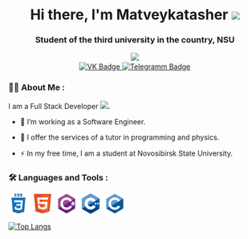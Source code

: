 <h1 align="center">Hi there, I'm Matveykatasher</a> 
<img src="https://github.com/blackcater/blackcater/raw/main/images/Hi.gif" height="32"/></h1>
<h3 align="center">Student of the third university in the country, NSU</h3>

<div id="header" align="center">
  <img src="https://media.giphy.com/media/xQ7NKUKR2qg0jQ5uwC/giphy.gif" width="250"/>
</div>

<div id="badges" align="center">
  <a href="your-linkedin-URL">
    <img src="https://img.shields.io/badge/VK-blue?style=for-the-badge&logo=vk&logoColor=white" alt="VK Badge"/>
  </a>
  <a href="your-youtube-URL">
    <img src="https://img.shields.io/badge/-telegram-red?color=white&logo=telegram&logoColor=black" alt="Telegramm Badge" width="100" href="https://t.me/matveykatasher/"/>
  </a>
</div>

### :woman_technologist: About Me :
I am a Full Stack Developer <img src="https://media.giphy.com/media/WUlplcMpOCEmTGBtBW/giphy.gif" width="30">.
- :telescope: I’m working as a Software Engineer.

- :seedling: I offer the services of a tutor in programming and physics.

- :zap: In my free time, I am a student at Novosibirsk State University.

### :hammer_and_wrench: Languages and Tools :
<div>
    <img src="https://github.com/devicons/devicon/blob/master/icons/css3/css3-plain-wordmark.svg"  title="CSS3" alt="CSS" width="40" height="40"/>&nbsp;
    <img src="https://github.com/devicons/devicon/blob/master/icons/html5/html5-original.svg" title="HTML5" alt="HTML" width="40" height="40"/>&nbsp;
    <img src="https://github.com/devicons/devicon/blob/master/icons/csharp/csharp-original.svg"  title="C#" alt="C#" width="40" height="40"/>&nbsp;
    <img src="https://github.com/devicons/devicon/blob/master/icons/cplusplus/cplusplus-original.svg" title="C++" alt="C++" width="40" height="40"/>&nbsp;
    <img src="https://github.com/devicons/devicon/blob/master/icons/c/c-original.svg" title="C" alt="C" width="40" height="40"/>&nbsp;
</div>

[![Top Langs](https://github-readme-stats.vercel.app/api/top-langs/?username=matveykatasher&layout=compact&theme=gruvbox)](https://github.com/anuraghazra/github-readme-stats)